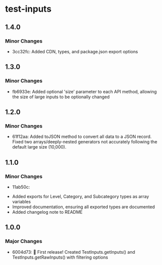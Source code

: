 # test-inputs

## 1.4.0

### Minor Changes

- 3cc32fc: Added CDN, types, and package.json export options

## 1.3.0

### Minor Changes

- fb6933e: Added optional 'size' parameter to each API method, allowing the size of large inputs to be optionally changed

## 1.2.0

### Minor Changes

- 61f12aa: Added toJSON method to convert all data to a JSON record. Fixed two arrays/deeply-nested generators not accurately following the default large size (10,000).

## 1.1.0

### Minor Changes

- 11ab50c:

* Added exports for Level, Category, and Subcategory types as array variables
* Improved documentation, ensuring all exported types are documented
* Added changelog note to README

## 1.0.0

### Major Changes

- 6004d73: 🎉 First release! Created TestInputs.getInputs() and TestInputs.getRawInputs() with filtering options
